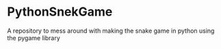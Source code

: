 # PythonSnekGame
 A repository to mess around with making the snake game in python using the pygame library
